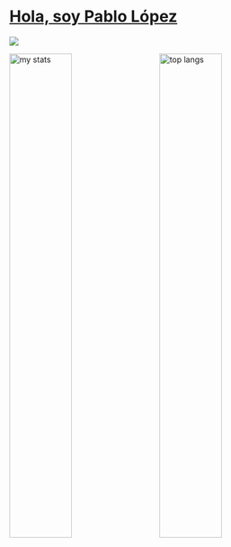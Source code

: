 <p align="center">
  <a href="https://skillicons.dev">
    <h1>Hola, soy Pablo López</h1>
    <img src="https://skillicons.dev/icons?i=vscode,html,css,js,ts,react,redux,nodejs,mongo,figma,github,vite,aws," />
  </a>
</p>
<img alt="my stats" align="left" width="47%" src="https://github-readme-stats.vercel.app/api?username=Pablosudev"/>
<img alt="top langs" align="right" width="47%" src="https://github-readme-stats.vercel.app/api/top-langs/?username=Pablosudev&layout=compact"/>
